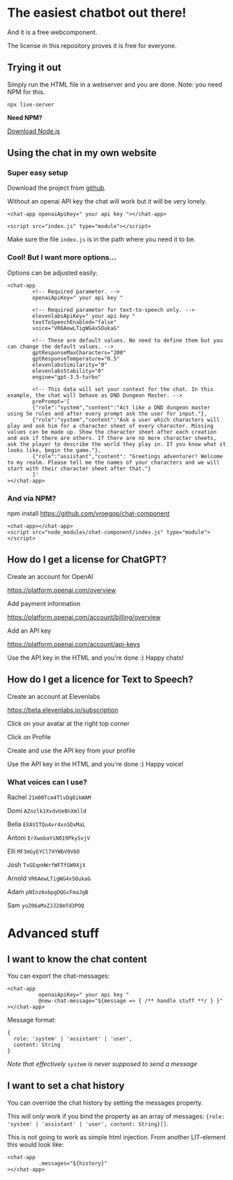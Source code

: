 # The easiest chatbot out there!

And it is a free webcomponent.

The license in this repository proves it is free for everyone. 

## Trying it out

Simply run the HTML file in a webserver and you are done. Note: you need NPM for this.

`npx live-server`

**Need NPM?**

[Download Node.js](https://nodejs.org/en)

## Using the chat in my own website

### Super easy setup

Download the project from [github](https://github.com/vroegop/DNDGPT).

Without an openai API key the chat will work but it will be very lonely.

```
<chat-app openaiApiKey=" your api key "></chat-app>

<script src="index.js" type="module"></script>
```

Make sure the file `index.js` is in the path where you need it to be.

### Cool! But I want more options...

Options can be adjusted easily:

```
<chat-app
        <!-- Required parameter. -->
        openaiApiKey=" your api key "
        
        <!-- Required parameter for text-to-speech only. -->
        elevenlabsApiKey=" your api key "
        textToSpeechEnabled="false"
        voice="VR6AewLTigWG4xSOukaG"
        
        <!-- These are default values. No need to define them but you can change the default values. -->
        gptResponseMaxCharacters="200"
        gptResponseTemperature="0.5"
        elevenlabsSimilarity="0"
        elevenlabsStability="0"
        engine="gpt-3.5-turbo"
        
        <!-- This data will set your context for the chat. In this example, the chat will behave as DND Dungeon Master. -->
        prePrompt='[
        {"role":"system","content":"Act like a DND dungeon master using 5e rules and after every prompt ask the user for input."},
        {"role":"system","content":"Ask a user which characters will play and ask him for a character sheet of every character. Missing values can be made up. Show the character sheet after each creation and ask if there are others. If there are no more character sheets, ask the player to describe the world they play in. If you know what it looks like, begin the game."},
        {"role":"assistant","content": "Greetings adventurer! Welcome to my realm. Please tell me the names of your characters and we will start with their character sheet after that."}
        ]'
></chat-app>
```

### And via NPM?

npm install https://github.com/vroegop/chat-component

```
<chat-app></chat-app>
<script src="node_modules/chat-component/index.js" type="module"></script>
```

## How do I get a license for ChatGPT?

Create an account for OpenAI

https://platform.openai.com/overview

Add payment information

https://platform.openai.com/account/billing/overview

Add an API key

https://platform.openai.com/account/api-keys

Use the API key in the HTML and you're done :) Happy chats!

## How do I get a licence for Text to Speech?

Create an account at Elevenlabs

https://beta.elevenlabs.io/subscription

Click on your avatar at the right top corner

Click on Profile

Create and use the API key from your profile

Use the API key in the HTML and you're done :) Happy voice!

### What voices can I use?

Rachel
`21m00Tcm4TlvDq8ikWAM`

Domi
`AZnzlk1XvdvUeBnXmlld`

Bella
`EXAVITQu4vr4xnSDxMaL`

Antoni
`ErXwobaYiN019PkySvjV`

Elli
`MF3mGyEYCl7XYWbV9V6O`

Josh
`TxGEqnHWrfWFTfGW9XjX`

Arnold
`VR6AewLTigWG4xSOukaG`

Adam
`pNInz6obpgDQGcFmaJgB`

Sam
`yoZ06aMxZJJ28mfd3POQ`



# Advanced stuff

## I want to know the chat content

You can export the chat-messages:

```
<chat-app 
          openaiApiKey=" your api key "
          @new-chat-message="${message => { /** handle stuff **/ } }"
></chat-app>
```

Message format:

```
{
  role: 'system' | 'assistant' | 'user',
  content: String
}
```

*Note that effectively `system` is never supposed to send a message*

## I want to set a chat history

You can override the chat history by setting the messages property.

This will *only* work if you bind the property as an array of messages: `{role: 'system' | 'assistant' | 'user', content: String}[]`.

This is not going to work as simple html injection. From another LIT-element this would look like:

```
<chat-app 
          .messages="${history}"
></chat-app>
```
